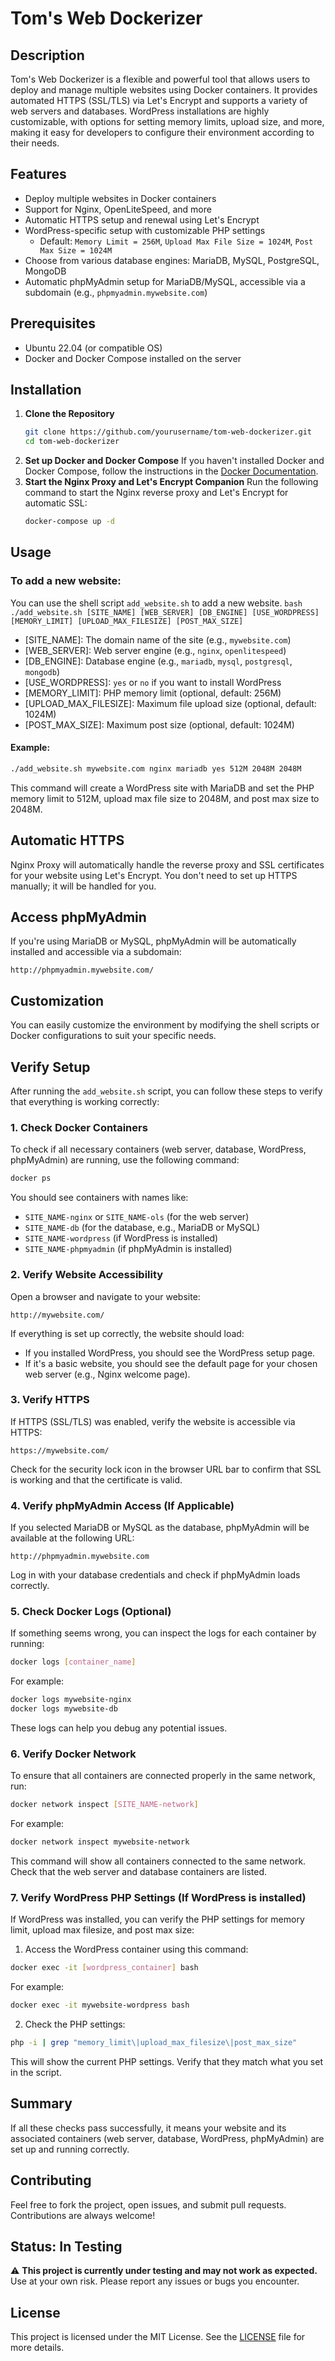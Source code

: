 # Tom's Web Dockerizer

## Description
Tom's Web Dockerizer is a flexible and powerful tool that allows users to deploy and manage multiple websites using Docker containers. It provides automated HTTPS (SSL/TLS) via Let's Encrypt and supports a variety of web servers and databases. WordPress installations are highly customizable, with options for setting memory limits, upload size, and more, making it easy for developers to configure their environment according to their needs.

## Features
- Deploy multiple websites in Docker containers
- Support for Nginx, OpenLiteSpeed, and more
- Automatic HTTPS setup and renewal using Let's Encrypt
- WordPress-specific setup with customizable PHP settings
  - Default: `Memory Limit = 256M`, `Upload Max File Size = 1024M`, `Post Max Size = 1024M`
- Choose from various database engines: MariaDB, MySQL, PostgreSQL, MongoDB
- Automatic phpMyAdmin setup for MariaDB/MySQL, accessible via a subdomain (e.g., `phpmyadmin.mywebsite.com`)

## Prerequisites
- Ubuntu 22.04 (or compatible OS)
- Docker and Docker Compose installed on the server

## Installation

1. **Clone the Repository**
   ```bash
   git clone https://github.com/yourusername/tom-web-dockerizer.git
   cd tom-web-dockerizer
   ```
2. **Set up Docker and Docker Compose** If you haven't installed Docker and Docker Compose, follow the instructions in the [Docker Documentation](https://docs.docker.com/).
3. **Start the Nginx Proxy and Let's Encrypt Companion** Run the following command to start the Nginx reverse proxy and Let's Encrypt for automatic SSL:
    ```bash
    docker-compose up -d
    ```
## Usage
### To add a new website:
You can use the shell script `add_website.sh` to add a new website.
    ```bash
    ./add_website.sh [SITE_NAME] [WEB_SERVER] [DB_ENGINE] [USE_WORDPRESS] [MEMORY_LIMIT] [UPLOAD_MAX_FILESIZE] [POST_MAX_SIZE]
    ```
- [SITE_NAME]: The domain name of the site (e.g., `mywebsite.com`)
- [WEB_SERVER]: Web server engine (e.g., `nginx`, `openlitespeed`)
- [DB_ENGINE]: Database engine (e.g., `mariadb`, `mysql`, `postgresql`, `mongodb`)
- [USE_WORDPRESS]: `yes` or `no` if you want to install WordPress
- [MEMORY_LIMIT]: PHP memory limit (optional, default: 256M)
- [UPLOAD_MAX_FILESIZE]: Maximum file upload size (optional, default: 1024M)
- [POST_MAX_SIZE]: Maximum post size (optional, default: 1024M)

#### Example:

```bash
./add_website.sh mywebsite.com nginx mariadb yes 512M 2048M 2048M
```

This command will create a WordPress site with MariaDB and set the PHP memory limit to 512M, upload max file size to 2048M, and post max size to 2048M.

## Automatic HTTPS
Nginx Proxy will automatically handle the reverse proxy and SSL certificates for your website using Let's Encrypt. You don't need to set up HTTPS manually; it will be handled for you.

## Access phpMyAdmin
If you're using MariaDB or MySQL, phpMyAdmin will be automatically installed and accessible via a subdomain:

```
http://phpmyadmin.mywebsite.com/
```

## Customization
You can easily customize the environment by modifying the shell scripts or Docker configurations to suit your specific needs.

## Verify Setup
After running the `add_website.sh` script, you can follow these steps to verify that everything is working correctly:

### 1. Check Docker Containers
To check if all necessary containers (web server, database, WordPress, phpMyAdmin) are running, use the following command:

```bash
docker ps
```

You should see containers with names like:
- `SITE_NAME-nginx` or `SITE_NAME-ols` (for the web server)
- `SITE_NAME-db` (for the database, e.g., MariaDB or MySQL)
- `SITE_NAME-wordpress` (if WordPress is installed)
- `SITE_NAME-phpmyadmin` (if phpMyAdmin is installed)

### 2. Verify Website Accessibility
Open a browser and navigate to your website:

```
http://mywebsite.com/
```

If everything is set up correctly, the website should load:
- If you installed WordPress, you should see the WordPress setup page.
- If it's a basic website, you should see the default page for your chosen web server (e.g., Nginx welcome page).

### 3. Verify HTTPS
If HTTPS (SSL/TLS) was enabled, verify the website is accessible via HTTPS:

```
https://mywebsite.com/
```

Check for the security lock icon in the browser URL bar to confirm that SSL is working and that the certificate is valid.

### 4. Verify phpMyAdmin Access (If Applicable)
If you selected MariaDB or MySQL as the database, phpMyAdmin will be available at the following URL:

```
http://phpmyadmin.mywebsite.com
```

Log in with your database credentials and check if phpMyAdmin loads correctly.

### 5. Check Docker Logs (Optional)
If something seems wrong, you can inspect the logs for each container by running:

```bash
docker logs [container_name]
```

For example:

```bash
docker logs mywebsite-nginx
docker logs mywebsite-db
```

These logs can help you debug any potential issues.

### 6. Verify Docker Network
To ensure that all containers are connected properly in the same network, run:

```bash
docker network inspect [SITE_NAME-network]
```

For example:

```bash
docker network inspect mywebsite-network
```

This command will show all containers connected to the same network. Check that the web server and database containers are listed.

### 7. Verify WordPress PHP Settings (If WordPress is installed)
If WordPress was installed, you can verify the PHP settings for memory limit, upload max filesize, and post max size:

1. Access the WordPress container using this command:

```bash
docker exec -it [wordpress_container] bash
```

For example:

```bash
docker exec -it mywebsite-wordpress bash
```

2. Check the PHP settings:

```bash
php -i | grep "memory_limit\|upload_max_filesize\|post_max_size"
```

This will show the current PHP settings. Verify that they match what you set in the script.

## Summary
If all these checks pass successfully, it means your website and its associated containers (web server, database, WordPress, phpMyAdmin) are set up and running correctly.

## Contributing
Feel free to fork the project, open issues, and submit pull requests. Contributions are always welcome!

## Status: In Testing
⚠️ **This project is currently under testing and may not work as expected.** Use at your own risk. Please report any issues or bugs you encounter.

## License
This project is licensed under the MIT License. See the [LICENSE](LICENSE) file for more details.
